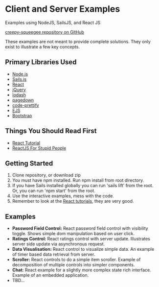 # Client and Server Examples

Examples using NodeJS, SailsJS, and React JS

[creepy-squeegee repository on GitHub](http://github.com/dforth/creepy-squeegee)

These examples are not meant to provide complete solutions. They only exist to illustrate a few key concepts.


## Primary Libraries Used

* [Node.js](https://nodejs.org/)
* [Sails.js](http://sailsjs.org/)
* [React](http://facebook.github.io/react/)
* [jQuery](https://jquery.com/)
* [lodash](https://lodash.com/)
* [pagedown](https://code.google.com/p/pagedown/)
* [code-prettify](https://github.com/google/code-prettify)
* [EJS](http://www.embeddedjs.com)
* [Bootstrap](http://getbootstrap.com/)

## Things You Should Read First

* [React Tutorial](https://facebook.github.io/react/docs/tutorial.html)
* [ReactJS For Stupid People](http://blog.andrewray.me/reactjs-for-stupid-people/)

## Getting Started

1. Clone repository, or download zip
2. You must have npm installed. Run npm install from root directory.
3. If you have Sails installed globally you can run 'sails lift' from the root. Or, you can run 'npm start' from the root.
4. Use the interactive examples, mess with the code.
5. Remember to look at the [React tutorials](http://facebook.github.io/react/docs/tutorial.html), they are very good.


## Examples

* **Password Field Control:** React password field control with visibility toggle. Shows simple dom manipulation based on user click.
* **Ratings Control:** React ratings control with server update. Illustrates server side update via asynchronous request.
* **Data Visualisation:** React control to visualize simple data. An example of timer based data retrieval from server.
* **Scroller:** React controls to do a simple item scroller. Example of decomposition of multiple controls into simpler components.
* **Chat:** React example for a slightly more complex state rich interface. Example of an embedded application.
* TBD...
